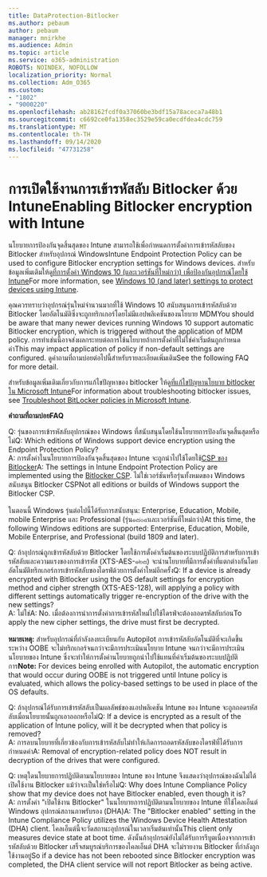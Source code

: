 ```yaml
---
title: DataProtection-Bitlocker
ms.author: pebaum
author: pebaum
manager: mnirkhe
ms.audience: Admin
ms.topic: article
ms.service: o365-administration
ROBOTS: NOINDEX, NOFOLLOW
localization_priority: Normal
ms.collection: Adm_O365
ms.custom:
- "1802"
- "9000220"
ms.openlocfilehash: ab28162fcdf0a37060be3bdf15a78aceca7a48b1
ms.sourcegitcommit: c6692ce0fa1358ec3529e59ca0ecdfdea4cdc759
ms.translationtype: MT
ms.contentlocale: th-TH
ms.lasthandoff: 09/14/2020
ms.locfileid: "47731258"
---
```

# <a name="enabling-bitlocker-encryption-with-intune"></a><span data-ttu-id="dc0f5-102">การเปิดใช้งานการเข้ารหัสลับ Bitlocker ด้วย Intune</span><span class="sxs-lookup"><span data-stu-id="dc0f5-102">Enabling Bitlocker encryption with Intune</span></span>

 <span data-ttu-id="dc0f5-103">นโยบายการป้องกันจุดสิ้นสุดของ Intune สามารถใช้เพื่อกำหนดการตั้งค่าการเข้ารหัสลับของ Bitlocker สำหรับอุปกรณ์ Windows</span><span class="sxs-lookup"><span data-stu-id="dc0f5-103">Intune Endpoint Protection Policy can be used to configure Bitlocker encryption settings for Windows devices.</span></span> <span data-ttu-id="dc0f5-104">สำหรับข้อมูลเพิ่มเติมให้ดู[ที่การตั้งค่า Windows 10 (และเวอร์ชันที่ใหม่กว่า) เพื่อป้องกันอุปกรณ์โดยใช้ Intune](https://docs.microsoft.com/intune/endpoint-protection-windows-10#windows-encryption)</span><span class="sxs-lookup"><span data-stu-id="dc0f5-104">For more information, see [Windows 10 (and later) settings to protect devices using Intune](https://docs.microsoft.com/intune/endpoint-protection-windows-10#windows-encryption).</span></span>
 
<span data-ttu-id="dc0f5-105">คุณควรทราบว่าอุปกรณ์รุ่นใหม่จำนวนมากที่ใช้ Windows 10 สนับสนุนการเข้ารหัสลับด้วย Bitlocker โดยอัตโนมัติซึ่งจะถูกทริกเกอร์โดยไม่มีแอปพลิเคชันของนโยบาย MDM</span><span class="sxs-lookup"><span data-stu-id="dc0f5-105">You should be aware that many newer devices running Windows 10 support automatic Bitlocker encryption, which is triggered without the application of MDM policy.</span></span> <span data-ttu-id="dc0f5-106">การทำเช่นนี้อาจส่งผลกระทบต่อการใช้นโยบายถ้าการตั้งค่าที่ไม่ใช่ค่าเริ่มต้นถูกกำหนดค่า</span><span class="sxs-lookup"><span data-stu-id="dc0f5-106">This may impact application of policy if non-default settings are configured.</span></span> <span data-ttu-id="dc0f5-107">ดูคำถามที่ถามบ่อยต่อไปนี้สำหรับรายละเอียดเพิ่มเติม</span><span class="sxs-lookup"><span data-stu-id="dc0f5-107">See the following FAQ for more detail.</span></span>
 
<span data-ttu-id="dc0f5-108">สำหรับข้อมูลเพิ่มเติมเกี่ยวกับการแก้ไขปัญหาของ bitlocker ให้ดู[ที่แก้ไขปัญหานโยบาย bitlocker ใน Microsoft Intune](https://docs.microsoft.com/intune/protect/troubleshoot-bitlocker-policies)</span><span class="sxs-lookup"><span data-stu-id="dc0f5-108">For information about troubleshooting bitlocker issues, see [Troubleshoot BitLocker policies in Microsoft Intune](https://docs.microsoft.com/intune/protect/troubleshoot-bitlocker-policies).</span></span>
 
 
<span data-ttu-id="dc0f5-109">**คำถามที่ถามบ่อย**</span><span class="sxs-lookup"><span data-stu-id="dc0f5-109">**FAQ**</span></span>

 <span data-ttu-id="dc0f5-110">Q: รุ่นของการเข้ารหัสลับอุปกรณ์ของ Windows ที่สนับสนุนโดยใช้นโยบายการป้องกันจุดสิ้นสุดหรือไม่</span><span class="sxs-lookup"><span data-stu-id="dc0f5-110">Q: Which editions of Windows support device encryption using the Endpoint Protection Policy?</span></span><br>
 <span data-ttu-id="dc0f5-111">A: การตั้งค่าในนโยบายการป้องกันจุดสิ้นสุดของ Intune จะถูกนำไปใช้โดยใช้[CSP ของ Bitlocker](https://docs.microsoft.com/windows/client-management/mdm/bitlocker-csp)</span><span class="sxs-lookup"><span data-stu-id="dc0f5-111">A: The settings in Intune Endpoint Protection Policy  are implemented using the [Bitlocker CSP](https://docs.microsoft.com/windows/client-management/mdm/bitlocker-csp).</span></span> <span data-ttu-id="dc0f5-112">ไม่ใช่เวอร์ชันหรือรุ่นทั้งหมดของ Windows สนับสนุน Bitlocker CSP</span><span class="sxs-lookup"><span data-stu-id="dc0f5-112">Not all editions or builds of Windows support the Bitlocker CSP.</span></span> <br><br>
      <span data-ttu-id="dc0f5-113">ในตอนนี้ Windows รุ่นต่อไปนี้ได้รับการสนับสนุน: Enterprise, Education, Mobile, mobile Enterprise และ Professional (รุ่น๑๘๐๙และเวอร์ชันที่ใหม่กว่า)</span><span class="sxs-lookup"><span data-stu-id="dc0f5-113">At this time, the following Windows editions are supported: Enterprise, Education, Mobile, Mobile Enterprise, and Professional (build 1809 and later).</span></span>
 
<span data-ttu-id="dc0f5-114">Q: ถ้าอุปกรณ์ถูกเข้ารหัสลับด้วย Bitlocker โดยใช้การตั้งค่าเริ่มต้นของระบบปฏิบัติการสำหรับการเข้ารหัสลับและความแรงของการเข้ารหัส (XTS-AES-๑๒๘) จะนำนโยบายที่มีการตั้งค่าที่แตกต่างกันโดยอัตโนมัติทริกเกอร์การเข้ารหัสลับของไดรฟ์ด้วยการตั้งค่าใหม่อีกครั้ง</span><span class="sxs-lookup"><span data-stu-id="dc0f5-114">Q: If a device is already encrypted with Bitlocker using the OS default settings for encryption method and cipher strength (XTS-AES-128), will applying a policy with different settings automatically trigger re-encryption of the drive with the new settings?</span></span><br>
<span data-ttu-id="dc0f5-115">A: ไม่ใช่</span><span class="sxs-lookup"><span data-stu-id="dc0f5-115">A: No.</span></span> <span data-ttu-id="dc0f5-116">เมื่อต้องการนำการตั้งค่าการเข้ารหัสใหม่ไปใช้ไดรฟ์จะต้องถอดรหัสลับก่อน</span><span class="sxs-lookup"><span data-stu-id="dc0f5-116">To apply the new cipher settings, the drive must first be decrypted.</span></span><br><br>
<span data-ttu-id="dc0f5-117">**หมายเหตุ:** สำหรับอุปกรณ์ที่กำลังลงทะเบียนกับ Autopilot การเข้ารหัสลับอัตโนมัติที่จะเกิดขึ้นระหว่าง OOBE จะไม่ทริกเกอร์จนกว่าจะมีการประเมินนโยบาย Intune จนกว่าจะมีการประเมินนโยบายของ Intune ซึ่งจะทำให้การตั้งค่านโยบายถูกนำไปใช้แทนที่ค่าเริ่มต้นของระบบปฏิบัติการ</span><span class="sxs-lookup"><span data-stu-id="dc0f5-117">**Note:** For devices being enrolled with Autopilot, the automatic encryption that would occur during OOBE is not triggered until Intune policy is evaluated, which allows the policy-based settings to be used in place of the OS defaults.</span></span>
 
<span data-ttu-id="dc0f5-118">Q: ถ้าอุปกรณ์ได้รับการเข้ารหัสลับเป็นผลลัพธ์ของแอปพลิเคชัน Intune ของ Intune จะถูกถอดรหัสลับเมื่อนโยบายนั้นถูกเอาออกหรือไม่</span><span class="sxs-lookup"><span data-stu-id="dc0f5-118">Q: If a device is encrypted as a result of the  application of Intune policy, will it be decrypted when that policy is removed?</span></span><br>
<span data-ttu-id="dc0f5-119">A: การลบนโยบายที่เกี่ยวข้องกับการเข้ารหัสลับไม่ทำให้เกิดการถอดรหัสลับของไดรฟ์ที่ได้รับการกำหนดค่า</span><span class="sxs-lookup"><span data-stu-id="dc0f5-119">A: Removal of encryption-related policy does NOT result in decryption of the drives that were configured.</span></span>
 
<span data-ttu-id="dc0f5-120">Q: เหตุใดนโยบายการปฏิบัติตามนโยบายของ Intune ของ Intune จึงแสดงว่าอุปกรณ์ของฉันไม่ได้เปิดใช้งาน Bitlocker แม้ว่าจะเป็นใช่หรือไม่</span><span class="sxs-lookup"><span data-stu-id="dc0f5-120">Q: Why does Intune Compliance Policy show that my device does not have Bitlocker enabled, even though it is?</span></span><br>
<span data-ttu-id="dc0f5-121">A: การตั้งค่า "เปิดใช้งาน Bitlocker" ในนโยบายการปฏิบัติตามนโยบายของ Intune ที่ใช้ไคลเอ็นต์ Windows อุปกรณ์สถานภาพรับรอง (DHA)</span><span class="sxs-lookup"><span data-stu-id="dc0f5-121">A: The "Bitlocker enabled" setting in the Intune Compliance Policy utilizes the Windows Device Health Attestation  (DHA) client.</span></span> <span data-ttu-id="dc0f5-122">ไคลเอ็นต์นี้จะวัดสถานะอุปกรณ์ในเวลาเริ่มต้นเท่านั้น</span><span class="sxs-lookup"><span data-stu-id="dc0f5-122">This client only measures device state at boot time.</span></span> <span data-ttu-id="dc0f5-123">ดังนั้นถ้าอุปกรณ์ยังไม่ได้รับการรีบูตเนื่องจากการเข้ารหัสลับด้วย Bitlocker เสร็จสมบูรณ์บริการของไคลเอ็นต์ DHA จะไม่รายงาน Bitlocker ที่กำลังถูกใช้งานอยู่</span><span class="sxs-lookup"><span data-stu-id="dc0f5-123">So if a device has not been rebooted since Bitlocker encryption was completed, the DHA client service will not report Bitlocker as being active.</span></span>
 
 